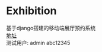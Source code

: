 # Exhibition
基于django搭建的移动端展厅预约系统<br>
[地址](http://111.230.186.193:8001/)<br>
测试用户: admin    abc12345
